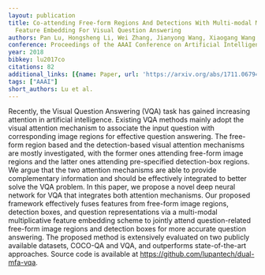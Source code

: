 ```yaml
---
layout: publication
title: Co-attending Free-form Regions And Detections With Multi-modal Multiplicative
  Feature Embedding For Visual Question Answering
authors: Pan Lu, Hongsheng Li, Wei Zhang, Jianyong Wang, Xiaogang Wang
conference: Proceedings of the AAAI Conference on Artificial Intelligence
year: 2018
bibkey: lu2017co
citations: 82
additional_links: [{name: Paper, url: 'https://arxiv.org/abs/1711.06794'}]
tags: ["AAAI"]
short_authors: Lu et al.
---
```

Recently, the Visual Question Answering (VQA) task has gained increasing
attention in artificial intelligence. Existing VQA methods mainly adopt the
visual attention mechanism to associate the input question with corresponding
image regions for effective question answering. The free-form region based and
the detection-based visual attention mechanisms are mostly investigated, with
the former ones attending free-form image regions and the latter ones attending
pre-specified detection-box regions. We argue that the two attention mechanisms
are able to provide complementary information and should be effectively
integrated to better solve the VQA problem. In this paper, we propose a novel
deep neural network for VQA that integrates both attention mechanisms. Our
proposed framework effectively fuses features from free-form image regions,
detection boxes, and question representations via a multi-modal multiplicative
feature embedding scheme to jointly attend question-related free-form image
regions and detection boxes for more accurate question answering. The proposed
method is extensively evaluated on two publicly available datasets, COCO-QA and
VQA, and outperforms state-of-the-art approaches. Source code is available at
https://github.com/lupantech/dual-mfa-vqa.